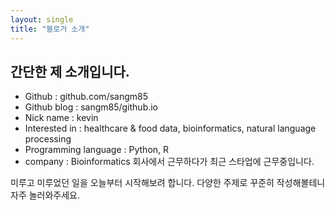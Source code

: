 ```yaml
---
layout: single
title: "블로거 소개"
---
```


## 간단한 제 소개입니다.

 * Github : github.com/sangm85
 * Github blog : sangm85/github.io
 * Nick name : kevin
 * Interested in : healthcare & food data, bioinformatics, natural language processing
 * Programming language : Python, R
 * company : Bioinformatics 회사에서 근무하다가 최근 스타업에 근무중입니다.

미루고 미루었던 일을 오늘부터 시작해보려 합니다.
다양한 주제로 꾸준히 작성해볼테니 자주 놀러와주세요.
